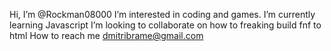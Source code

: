  Hi, I’m @Rockman08000
I’m interested in coding and games.
I’m currently learning Javascript
I’m looking to collaborate on how to freaking build fnf to html
How to reach me dmitribrame@gmail.com

